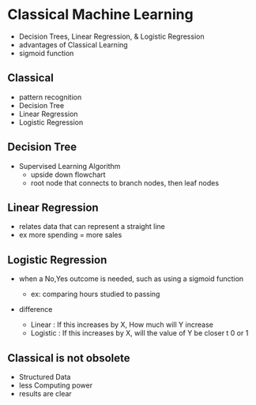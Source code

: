 # Classical Machine Learning
- Decision Trees, Linear Regression, & Logistic Regression
- advantages of Classical Learning
- sigmoid function

## Classical 
- pattern recognition 
- Decision Tree
- Linear Regression
- Logistic Regression

## Decision Tree 
- Supervised Learning Algorithm
    - upside down flowchart
    - root node  that connects to branch nodes, then leaf nodes

## Linear Regression
- relates data that can represent a straight line
- ex more spending = more sales

## Logistic Regression
- when a No,Yes outcome is needed, such as using a sigmoid function
    - ex: comparing hours studied to passing 

- difference
    - Linear : If this increases by X, How much will Y increase
    - Logistic : If this increases by X, will the value of Y be closer t 0 or 1

## Classical is not obsolete
- Structured Data
- less Computing power
- results are clear